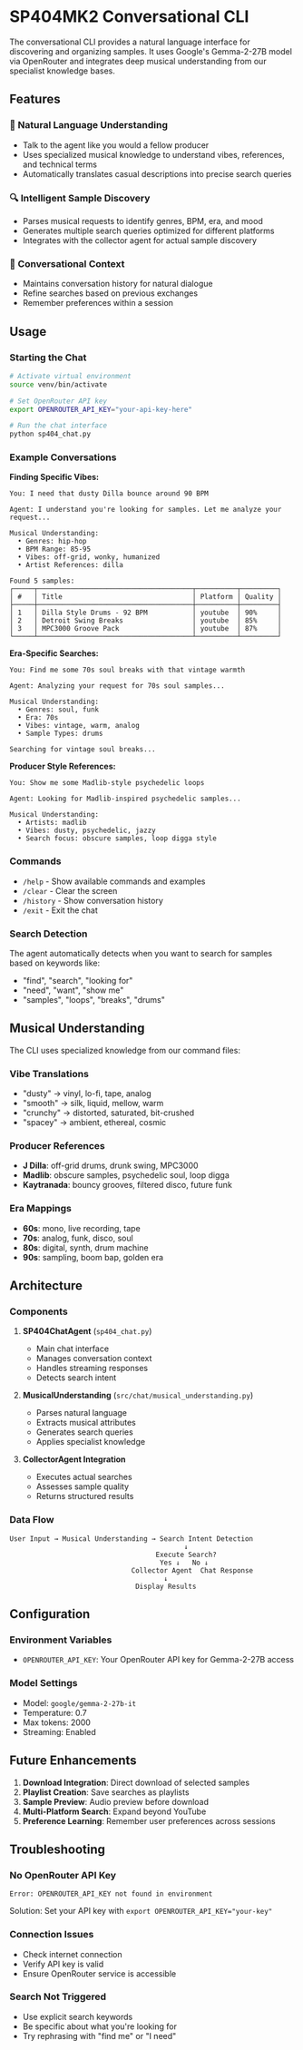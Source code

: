 # SP404MK2 Conversational CLI

The conversational CLI provides a natural language interface for discovering and organizing samples. It uses Google's Gemma-2-27B model via OpenRouter and integrates deep musical understanding from our specialist knowledge bases.

## Features

### 🎵 Natural Language Understanding
- Talk to the agent like you would a fellow producer
- Uses specialized musical knowledge to understand vibes, references, and technical terms
- Automatically translates casual descriptions into precise search queries

### 🔍 Intelligent Sample Discovery
- Parses musical requests to identify genres, BPM, era, and mood
- Generates multiple search queries optimized for different platforms
- Integrates with the collector agent for actual sample discovery

### 💬 Conversational Context
- Maintains conversation history for natural dialogue
- Refine searches based on previous exchanges
- Remember preferences within a session

## Usage

### Starting the Chat
```bash
# Activate virtual environment
source venv/bin/activate

# Set OpenRouter API key
export OPENROUTER_API_KEY="your-api-key-here"

# Run the chat interface
python sp404_chat.py
```

### Example Conversations

**Finding Specific Vibes:**
```
You: I need that dusty Dilla bounce around 90 BPM

Agent: I understand you're looking for samples. Let me analyze your request...

Musical Understanding:
  • Genres: hip-hop
  • BPM Range: 85-95
  • Vibes: off-grid, wonky, humanized
  • Artist References: dilla

Found 5 samples:
┌─────┬──────────────────────────────────────┬──────────┬─────────┐
│ #   │ Title                                │ Platform │ Quality │
├─────┼──────────────────────────────────────┼──────────┼─────────┤
│ 1   │ Dilla Style Drums - 92 BPM           │ youtube  │ 90%     │
│ 2   │ Detroit Swing Breaks                 │ youtube  │ 85%     │
│ 3   │ MPC3000 Groove Pack                  │ youtube  │ 87%     │
└─────┴──────────────────────────────────────┴──────────┴─────────┘
```

**Era-Specific Searches:**
```
You: Find me some 70s soul breaks with that vintage warmth

Agent: Analyzing your request for 70s soul samples...

Musical Understanding:
  • Genres: soul, funk
  • Era: 70s
  • Vibes: vintage, warm, analog
  • Sample Types: drums

Searching for vintage soul breaks...
```

**Producer Style References:**
```
You: Show me some Madlib-style psychedelic loops

Agent: Looking for Madlib-inspired psychedelic samples...

Musical Understanding:
  • Artists: madlib
  • Vibes: dusty, psychedelic, jazzy
  • Search focus: obscure samples, loop digga style
```

### Commands

- `/help` - Show available commands and examples
- `/clear` - Clear the screen
- `/history` - Show conversation history
- `/exit` - Exit the chat

### Search Detection

The agent automatically detects when you want to search for samples based on keywords like:
- "find", "search", "looking for"
- "need", "want", "show me"
- "samples", "loops", "breaks", "drums"

## Musical Understanding

The CLI uses specialized knowledge from our command files:

### Vibe Translations
- "dusty" → vinyl, lo-fi, tape, analog
- "smooth" → silk, liquid, mellow, warm
- "crunchy" → distorted, saturated, bit-crushed
- "spacey" → ambient, ethereal, cosmic

### Producer References
- **J Dilla**: off-grid drums, drunk swing, MPC3000
- **Madlib**: obscure samples, psychedelic soul, loop digga
- **Kaytranada**: bouncy grooves, filtered disco, future funk

### Era Mappings
- **60s**: mono, live recording, tape
- **70s**: analog, funk, disco, soul
- **80s**: digital, synth, drum machine
- **90s**: sampling, boom bap, golden era

## Architecture

### Components

1. **SP404ChatAgent** (`sp404_chat.py`)
   - Main chat interface
   - Manages conversation context
   - Handles streaming responses
   - Detects search intent

2. **MusicalUnderstanding** (`src/chat/musical_understanding.py`)
   - Parses natural language
   - Extracts musical attributes
   - Generates search queries
   - Applies specialist knowledge

3. **CollectorAgent Integration**
   - Executes actual searches
   - Assesses sample quality
   - Returns structured results

### Data Flow

```
User Input → Musical Understanding → Search Intent Detection
                                           ↓
                                    Execute Search?
                                     Yes ↓   No ↓
                              Collector Agent  Chat Response
                                      ↓
                               Display Results
```

## Configuration

### Environment Variables
- `OPENROUTER_API_KEY`: Your OpenRouter API key for Gemma-2-27B access

### Model Settings
- Model: `google/gemma-2-27b-it`
- Temperature: 0.7
- Max tokens: 2000
- Streaming: Enabled

## Future Enhancements

1. **Download Integration**: Direct download of selected samples
2. **Playlist Creation**: Save searches as playlists
3. **Sample Preview**: Audio preview before download
4. **Multi-Platform Search**: Expand beyond YouTube
5. **Preference Learning**: Remember user preferences across sessions

## Troubleshooting

### No OpenRouter API Key
```
Error: OPENROUTER_API_KEY not found in environment
```
Solution: Set your API key with `export OPENROUTER_API_KEY="your-key"`

### Connection Issues
- Check internet connection
- Verify API key is valid
- Ensure OpenRouter service is accessible

### Search Not Triggered
- Use explicit search keywords
- Be specific about what you're looking for
- Try rephrasing with "find me" or "I need"